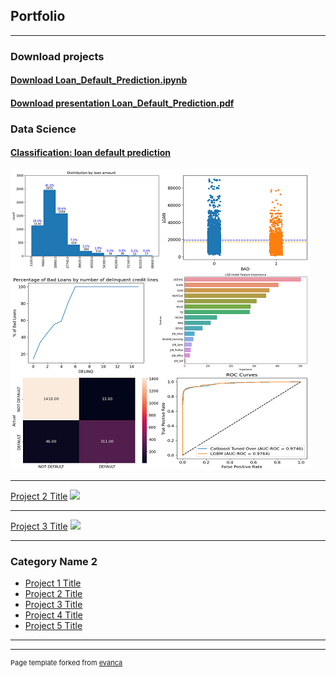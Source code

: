 ## Portfolio

---

### Download projects

#### <a href="/Loan_Default_Prediction.ipynb" download>Download Loan_Default_Prediction.ipynb</a>
#### <a href="pdf/Loan_Default_Prediction.pdf" download>Download presentation Loan_Default_Prediction.pdf</a>

### Data Science

#### [Classification: loan default prediction](/Loan_Default_Prediction)
<img src="images/LOAN_DEFAULT_PREDICRION.png"/>

---
[Project 2 Title](/pdf/sample_presentation.pdf)
<img src="images/dummy_thumbnail.jpg?raw=true"/>

---
[Project 3 Title](http://example.com/)
<img src="images/dummy_thumbnail.jpg?raw=true"/>

---

### Category Name 2

- [Project 1 Title](http://example.com/)
- [Project 2 Title](http://example.com/)
- [Project 3 Title](http://example.com/)
- [Project 4 Title](http://example.com/)
- [Project 5 Title](http://example.com/)

---




---
<p style="font-size:11px">Page template forked from <a href="https://github.com/evanca/quick-portfolio">evanca</a></p>
<!-- Remove above link if you don't want to attibute -->

